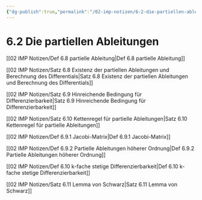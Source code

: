 ```yaml
---
{"dg-publish":true,"permalink":"/02-imp-notizen/6-2-die-partiellen-ableitungen/"}
---
```


# 6.2 Die partiellen Ableitungen
[[02 IMP Notizen/Def 6.8 partielle Ableitung\|Def 6.8 partielle Ableitung]]

[[02 IMP Notizen/Satz 6.8 Existenz der partiellen Ableitungen und Berechnung des Differentials\|Satz 6.8 Existenz der partiellen Ableitungen und Berechnung des Differentials]]

[[02 IMP Notizen/Satz 6.9 Hinreichende Bedingung für Differenzierbarkeit\|Satz 6.9 Hinreichende Bedingung für Differenzierbarkeit]]

[[02 IMP Notizen/Satz 6.10 Kettenregel für partielle Ableitungen\|Satz 6.10 Kettenregel für partielle Ableitungen]]

[[02 IMP Notizen/Def 6.9.1 Jacobi-Matrix\|Def 6.9.1 Jacobi-Matrix]]

[[02 IMP Notizen/Def 6.9.2 Partielle Ableitungen höherer Ordnung\|Def 6.9.2 Partielle Ableitungen höherer Ordnung]]

[[02 IMP Notizen/Def 6.10 k-fache stetige Differenzierbarkeit\|Def 6.10 k-fache stetige Differenzierbarkeit]]

[[02 IMP Notizen/Satz 6.11 Lemma von Schwarz\|Satz 6.11 Lemma von Schwarz]]
